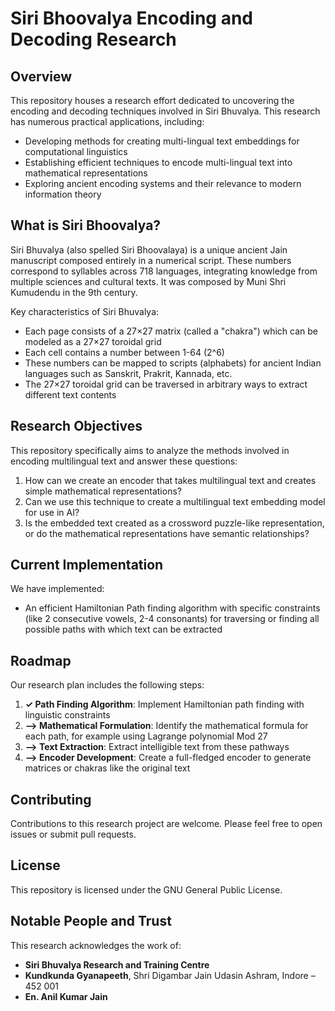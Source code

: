 # Siri Bhoovalya Encoding and Decoding Research

## Overview

This repository houses a research effort dedicated to uncovering the encoding and decoding techniques involved in Siri Bhuvalya. This research has numerous practical applications, including:

- Developing methods for creating multi-lingual text embeddings for computational linguistics
- Establishing efficient techniques to encode multi-lingual text into mathematical representations
- Exploring ancient encoding systems and their relevance to modern information theory

## What is Siri Bhoovalya?

Siri Bhuvalya (also spelled Siri Bhoovalaya) is a unique ancient Jain manuscript composed entirely in a numerical script. These numbers correspond to syllables across 718 languages, integrating knowledge from multiple sciences and cultural texts. It was composed by Muni Shri Kumudendu in the 9th century.

Key characteristics of Siri Bhuvalya:

- Each page consists of a 27×27 matrix (called a "chakra") which can be modeled as a 27×27 toroidal grid
- Each cell contains a number between 1-64 (2^6)
- These numbers can be mapped to scripts (alphabets) for ancient Indian languages such as Sanskrit, Prakrit, Kannada, etc.
- The 27×27 toroidal grid can be traversed in arbitrary ways to extract different text contents

## Research Objectives

This repository specifically aims to analyze the methods involved in encoding multilingual text and answer these questions:

1. How can we create an encoder that takes multilingual text and creates simple mathematical representations?
2. Can we use this technique to create a multilingual text embedding model for use in AI?
3. Is the embedded text created as a crossword puzzle-like representation, or do the mathematical representations have semantic relationships?

## Current Implementation

We have implemented:

- An efficient Hamiltonian Path finding algorithm with specific constraints (like 2 consecutive vowels, 2-4 consonants) for traversing or finding all possible paths with which text can be extracted

## Roadmap

Our research plan includes the following steps:

1. **✓ Path Finding Algorithm**: Implement Hamiltonian path finding with linguistic constraints
2. **⟶ Mathematical Formulation**: Identify the mathematical formula for each path, for example using Lagrange polynomial Mod 27
3. **⟶ Text Extraction**: Extract intelligible text from these pathways
4. **⟶ Encoder Development**: Create a full-fledged encoder to generate matrices or chakras like the original text

## Contributing

Contributions to this research project are welcome. Please feel free to open issues or submit pull requests.

## License

This repository is licensed under the GNU General Public License.

## Notable People and Trust

This research acknowledges the work of:

- **Siri Bhuvalya Research and Training Centre**
- **Kundkunda Gyanapeeth**, Shri Digambar Jain Udasin Ashram, Indore – 452 001
- **En. Anil Kumar Jain**
